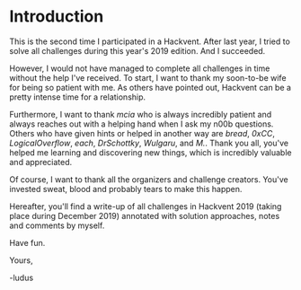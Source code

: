 # Introduction

This is the second time I participated in a Hackvent. After last year, I tried to solve all challenges during this year's 2019 edition. And I succeeded. 

However, I would not have managed to complete all challenges in time without the help I've received. To start, I want to thank my soon-to-be wife for being so patient with me. As others have pointed out, Hackvent can be a pretty intense time for a relationship.

Furthermore, I want to thank *mcia* who is always incredibly patient and always reaches out with a helping hand when I ask my n00b questions. Others who have given hints or helped in another way are *bread*, *0xCC*, *LogicalOverflow*, *each*, *DrSchottky*, *Wulgaru*, and *M.*. Thank you all, you've helped me learning and discovering new things, which is incredibly valuable and appreciated.

Of course, I want to thank all the organizers and challenge creators. You've invested sweat, blood and probably tears to make this happen.

Hereafter, you'll find a write-up of all challenges in Hackvent 2019 (taking place during December 2019) annotated with solution approaches, notes and comments by myself. 

Have fun.

Yours,

-ludus
